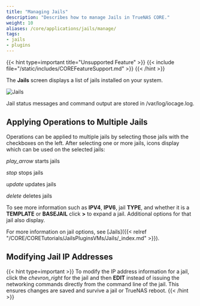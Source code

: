 ```yaml
---
title: "Managing Jails"
description: "Describes how to manage Jails in TrueNAS CORE."
weight: 10
aliases: /core/applications/jails/manage/
tags:
- jails
- plugins
---
```


{{< hint type=important title="Unsupported Feature" >}}
{{< include file="/static/includes/COREFeatureSupport.md" >}}
{{< /hint >}}

The **Jails** screen displays a list of jails installed on your system.

![Jails](/images/CORE/Jails/Jails.png "Jails List")

Jail status messages and command output are stored in <file>/var/log/iocage.log</file>.

## Applying Operations to Multiple Jails

Operations can be applied to multiple jails by selecting those jails with the checkboxes on the left.
After selecting one or more jails, icons display which can be used on the selected jails:

   <i class="material-icons" aria-hidden="true" title="Start">play_arrow</i> starts jails

   <i class="material-icons" aria-hidden="true" title="Stop">stop</i> stops jails

   <i class="material-icons" aria-hidden="true" title="Update">update</i> updates jails

   <i class="material-icons" aria-hidden="true" title="Delete">delete</i> deletes jails

To see more information such as **IPV4**, **IPV6**, jail **TYPE**, and whether it is a **TEMPLATE** or **BASEJAIL** click **>** to expand a jail.
Additional options for that jail also display.

For more information on jail options, see [Jails]({{< relref "/CORE/CORETutorials/JailsPluginsVMs/Jails/_index.md" >}}).

## Modifying Jail IP Addresses

{{< hint type=important >}}
To modify the IP address information for a jail, click the <i class="material-icons" aria-hidden="true" title="Expand">chevron_right</i> for the jail and then **EDIT** instead of issuing the networking commands directly from the command line of the jail.
This ensures changes are saved and survive a jail or TrueNAS reboot.
{{< /hint >}}
